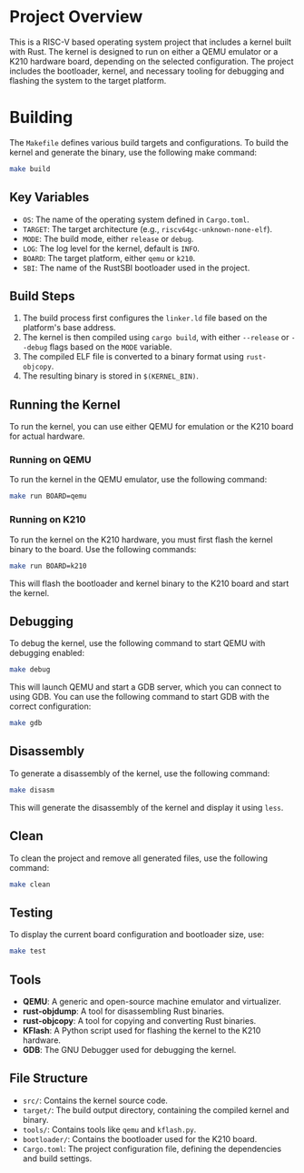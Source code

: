 # Project Overview
This is a RISC-V based operating system project that includes a kernel built with Rust. 
The kernel is designed to run on either a QEMU emulator or a K210 hardware board, 
depending on the selected configuration. The project includes the bootloader, 
kernel, and necessary tooling for debugging and flashing the system to the target platform.

# Building
The `Makefile` defines various build targets and configurations. To build the kernel and 
generate the binary, use the following make command:

```bash
make build
```

## Key Variables
- `OS`: The name of the operating system defined in `Cargo.toml`.
- `TARGET`: The target architecture (e.g., `riscv64gc-unknown-none-elf`).
- `MODE`: The build mode, either `release` or `debug`.
- `LOG`: The log level for the kernel, default is `INFO`.
- `BOARD`: The target platform, either `qemu` or `k210`.
- `SBI`: The name of the RustSBI bootloader used in the project.


## Build Steps
1. The build process first configures the `linker.ld` file based on the platform's 
   base address.
2. The kernel is then compiled using `cargo build`, with either `--release` or `--debug` 
   flags based on the `MODE` variable.
3. The compiled ELF file is converted to a binary format using `rust-objcopy`.
4. The resulting binary is stored in `$(KERNEL_BIN)`.


## Running the Kernel
To run the kernel, you can use either QEMU for emulation or the K210 board for actual hardware.

### Running on QEMU
To run the kernel in the QEMU emulator, use the following command:

```bash
make run BOARD=qemu
```

### Running on K210
To run the kernel on the K210 hardware, you must first flash the kernel binary to the board. 
Use the following commands:

```bash
make run BOARD=k210
```

This will flash the bootloader and kernel binary to the K210 board and start the kernel.

## Debugging
To debug the kernel, use the following command to start QEMU with debugging enabled:

```bash
make debug
```

This will launch QEMU and start a GDB server, which you can connect to using GDB.
You can use the following command to start GDB with the correct configuration:

```bash
make gdb
```

## Disassembly
To generate a disassembly of the kernel, use the following command:

```bash
make disasm
```

This will generate the disassembly of the kernel and display it using `less`.

## Clean
To clean the project and remove all generated files, use the following command:

```bash
make clean
```

## Testing
To display the current board configuration and bootloader size, use:

```bash
make test
```

## Tools
- **QEMU**: A generic and open-source machine emulator and virtualizer.
- **rust-objdump**: A tool for disassembling Rust binaries.
- **rust-objcopy**: A tool for copying and converting Rust binaries.
- **KFlash**: A Python script used for flashing the kernel to the K210 hardware.
- **GDB**: The GNU Debugger used for debugging the kernel.

## File Structure
- `src/`: Contains the kernel source code.
- `target/`: The build output directory, containing the compiled kernel and binary.
- `tools/`: Contains tools like `qemu` and `kflash.py`.
- `bootloader/`: Contains the bootloader used for the K210 board.
- `Cargo.toml`: The project configuration file, defining the dependencies and build settings.

